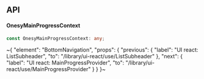 

## API

#### OnesyMainProgressContext

```ts
const OnesyMainProgressContext: any;
```


~{
  "element": "BottomNavigation",
  "props": {
    "previous": {
      "label": "UI react: ListSubheader",
      "to": "/library/ui-react/use/ListSubheader"
    },
    "next": {
      "label": "UI react: MainProgressProvider",
      "to": "/library/ui-react/use/MainProgressProvider"
    }
  }
}~
